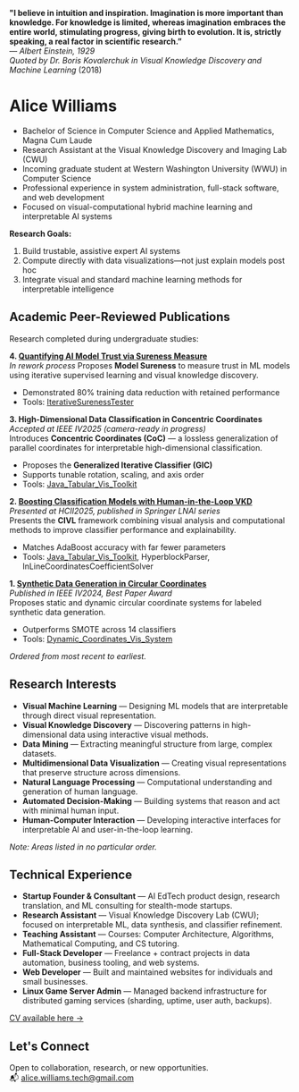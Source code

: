 **"I believe in intuition and inspiration. Imagination is more important than knowledge. For knowledge is limited, whereas imagination embraces the entire world, stimulating progress, giving birth to evolution. It is, strictly speaking, a real factor in scientific research.”**  
— _Albert Einstein, 1929_  
_Quoted by Dr. Boris Kovalerchuk in_ *Visual Knowledge Discovery and Machine Learning* (2018)
# Alice Williams

- Bachelor of Science in Computer Science and Applied Mathematics, Magna Cum Laude  
- Research Assistant at the Visual Knowledge Discovery and Imaging Lab (CWU)  
- Incoming graduate student at Western Washington University (WWU) in Computer Science  
- Professional experience in system administration, full-stack software, and web development  
- Focused on visual-computational hybrid machine learning and interpretable AI systems

**Research Goals:**  
1. Build trustable, assistive expert AI systems  
2. Compute directly with data visualizations—not just explain models post hoc  
3. Integrate visual and standard machine learning methods for interpretable intelligence

## Academic Peer-Reviewed Publications

Research completed during undergraduate studies:

**4. [Quantifying AI Model Trust via Sureness Measure](https://www.preprints.org/manuscript/202507.0586/v1)**  
_In rework process_
Proposes **Model Sureness** to measure trust in ML models using iterative supervised learning and visual knowledge discovery.  
- Demonstrated 80% training data reduction with retained performance  
- Tools: [IterativeSurenessTester](https://github.com/CWU-VKD-LAB/IterativeSurenessTester)

**3. High-Dimensional Data Classification in Concentric Coordinates**  
_Accepted at IEEE IV2025 (camera-ready in progress)_  
Introduces **Concentric Coordinates (CoC)** — a lossless generalization of parallel coordinates for interpretable high-dimensional classification.  
- Proposes the **Generalized Iterative Classifier (GIC)**  
- Supports tunable rotation, scaling, and axis order
- Tools: [Java_Tabular_Vis_Toolkit](https://github.com/AvaAvarai/Java_Tabular_Vis_Toolkit)

**2. [Boosting Classification Models with Human-in-the-Loop VKD](https://arxiv.org/abs/2502.07039)**  
_Presented at HCII2025, published in Springer LNAI series_  
Presents the **CIVL** framework combining visual analysis and computational methods to improve classifier performance and explainability.  
- Matches AdaBoost accuracy with far fewer parameters  
- Tools: [Java_Tabular_Vis_Toolkit](https://github.com/AvaAvarai/Java_Tabular_Vis_Toolkit), HyperblockParser, InLineCoordinatesCoefficientSolver

**1. [Synthetic Data Generation in Circular Coordinates](https://arxiv.org/abs/2409.02079)**  
_Published in IEEE IV2024, Best Paper Award_  
Proposes static and dynamic circular coordinate systems for labeled synthetic data generation.  
- Outperforms SMOTE across 14 classifiers  
- Tools: [Dynamic_Coordinates_Vis_System](https://github.com/CWU-VKD-LAB/Dynamic_Coordinates_Vis_System)

_Ordered from most recent to earliest._

## Research Interests

- **Visual Machine Learning** — Designing ML models that are interpretable through direct visual representation.  
- **Visual Knowledge Discovery** — Discovering patterns in high-dimensional data using interactive visual methods.  
- **Data Mining** — Extracting meaningful structure from large, complex datasets.  
- **Multidimensional Data Visualization** — Creating visual representations that preserve structure across dimensions.  
- **Natural Language Processing** — Computational understanding and generation of human language.  
- **Automated Decision-Making** — Building systems that reason and act with minimal human input.  
- **Human-Computer Interaction** — Developing interactive interfaces for interpretable AI and user-in-the-loop learning.

_Note: Areas listed in no particular order._

## Technical Experience

- **Startup Founder & Consultant** — AI EdTech product design, research translation, and ML consulting for stealth-mode startups.  
- **Research Assistant** — Visual Knowledge Discovery Lab (CWU); focused on interpretable ML, data synthesis, and classifier refinement.  
- **Teaching Assistant** — Courses: Computer Architecture, Algorithms, Mathematical Computing, and CS tutoring.  
- **Full-Stack Developer** — Freelance + contract projects in data automation, business tooling, and web systems.  
- **Web Developer** — Built and maintained websites for individuals and small businesses.  
- **Linux Game Server Admin** — Managed backend infrastructure for distributed gaming services (sharding, uptime, user auth, backups).

[CV available here →](https://avaavarai.github.io/Avarai_CV/)

## Let's Connect

Open to collaboration, research, or new opportunities.  
📬 [alice.williams.tech@gmail.com](mailto:alice.williams.tech@gmail.com)
